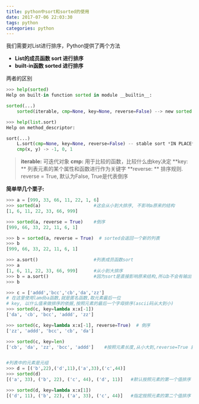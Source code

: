 ```yaml
---
title: python中sort和sorted的使用
date: 2017-07-06 22:03:30
tags: python
categories: python
---
```


我们需要对List进行排序，Python提供了两个方法
- **List的成员函数 sort 进行排序**
- **built-in函数 sorted 进行排序**

<!-- more -->

两者的区别
```python
>>> help(sorted)
Help on built-in function sorted in module __builtin__:

sorted(...)
    sorted(iterable, cmp=None, key=None, reverse=False) --> new sorted list

>>> help(list.sort)
Help on method_descriptor:

sort(...)
    L.sort(cmp=None, key=None, reverse=False) -- stable sort *IN PLACE*;
    cmp(x, y) -> -1, 0, 1

```
> **iterable:** 可迭代对象
> **cmp:** 用于比较的函数，比较什么由key决定
> **key: ** 列表元素的某个属性和函数进行作为关键字
> **reverse: ** 排序规则. reverse = True, 默认为False, True是代表倒序

**简单举几个栗子:**
```python
>>> a = [999, 33, 66, 11, 22, 1, 6]
>>> sorted(a)                    #这会从小到大排序, 不影响a原来的结构
[1, 6, 11, 22, 33, 66, 999]

>>> sorted(a, reverse = True)    #倒序
[999, 66, 33, 22, 11, 6, 1]

>>> b = sorted(a, reverse = True)  # sorted会返回一个新的列表
>>> b
[999, 66, 33, 22, 11, 6, 1]

>>> a.sort()                     #列表成员函数sort
>>> a
[1, 6, 11, 22, 33, 66, 999]		 #从小到大排序
>>> b = a.sort()                 #因为sort是直接影响原来结构,所以b不会有输出
>>> b

>>> c = ['addd','bcc','cb','da','zz']
# 在这里使用lamdba函数,就是匿名函数,取元素最后一位
# key, 以什么值来做排序的依据,按照元素的最后一个字母排序(ascii码从大到小)
>>> sorted(c, key=lambda x:x[-1])  
['da', 'cb', 'bcc', 'addd', 'zz']

>>> sorted(c, key=lambda x:x[-1], reverse=True)  # 倒序
['zz', 'addd', 'bcc', 'cb', 'da']

>>> sorted(c, key=len)
['cb', 'da', 'zz', 'bcc', 'addd']    #按照元素长度,从小大到,reverse=True 就可以倒序


#列表中的元素是元组
>>> d = [('b',22),('d',11),('a',33),('c',44)]
>>> sorted(d)
[('a', 33), ('b', 22), ('c', 44), ('d', 11)]   #默认按照元素的第一个值排序

>>> sorted(d, key=lambda x:x[1])
[('d', 11), ('b', 22), ('a', 33), ('c', 44)]   #指定按照元素的第二个值排序
```
